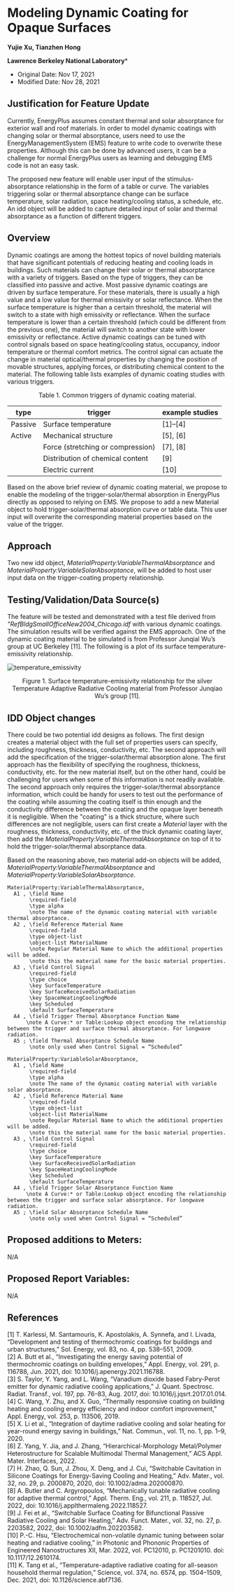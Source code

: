 Modeling Dynamic Coating for Opaque Surfaces
================

**Yujie Xu, Tianzhen Hong**

**Lawrence Berkeley National Laboratory***

 - Original Date: Nov 17, 2021
 - Modified Date: Nov 28, 2021

## Justification for Feature Update

Currently, EnergyPlus assumes constant thermal and solar absorptance for exterior wall and roof materials. In order to model dynamic coatings with changing solar or thermal absorptance, users need to use the EnergyManagementSystem (EMS) feature to write code to overwrite these properties. Although this can be done by advanced users, it can be a challenge for normal EnergyPlus users as learning and debugging EMS code is not an easy task. 

The proposed new feature will enable user input of the stimulus-absorptance relationship in the form of a table or curve. The variables triggering solar or thermal absorptance change can be surface temperature, solar radiation, space heating/cooling status, a schedule, etc. An idd object will be added to capture detailed input of solar and thermal absorptance as a function of different triggers.

## Overview ##

Dynamic coatings are among the hottest topics of novel building materials that have significant potentials of reducing heating and cooling loads in buildings. Such materials can change their solar or thermal absorptance with a variety of triggers. Based on the type of triggers, they can be classified into passive and active. Most passive dynamic coatings are driven by surface temperature. For these materials, there is usually a high value and a low value for thermal emissivity or solar reflectance. When the surface temperature is higher than a certain threshold, the material will switch to a state with high emissivity or reflectance. When the surface temperature is lower than a certain threshold (which could be different from the previous one), the material will switch to another state with lower emissivity or reflectance. Active dynamic coatings can be tuned with control signals based on space heating/cooling status, occupancy, indoor temperature or thermal comfort metrics. The control signal can actuate the change in material optical/thermal properties by changing the position of movable structures, applying forces, or distributing chemical content to the material. The following table lists examples of dynamic coating studies with various triggers.


<p style="text-align: center;"> Table 1. Common triggers of dynamic coating material.</p>

|type|trigger|example studies|
|----|-------|---------------|
|Passive|Surface temperature|[1]–[4]|
|Active	|Mechanical structure|[5], [6]|
||Force (stretching or compression)|[7], [8]|
||Distribution of chemical content|[9]|
||Electric current|[10]|

Based on the above brief review of dynamic coating material, we propose to enable the modeling of the trigger-solar/thermal absorption in EnergyPlus directly as opposed to relying on EMS. We propose to add a new Material object to hold trigger-solar/thermal absorption curve or table data. This user input will overwrite the corresponding material properties based on the value of the trigger.

## Approach

Two new idd object, *MaterialProperty:VariableThermalAbsorptance* and *MaterialProperty:VariableSolarAbsorptance*, will be added to host user input data on the trigger-coating property relationship.

## Testing/Validation/Data Source(s)

The feature will be tested and demonstrated with a test file derived from *"RefBldgSmallOfficeNew2004_Chicago.idf* with various dynamic coatings. The simulation results will be verified against the EMS approach. One of the dynamic coating material to be simulated is from Professor Junqial Wu’s group at UC Berkeley [11]. The following is a plot of its surface temperature-emissivity relationship.

![temperature_emissivity](temperature_emissivity.png)
<p style="text-align: center;"> Figure 1. Surface temperature-emissivity relationship for the silver Temperature Adaptive Radiative Cooling material from Professor Junqiao Wu’s group [11].</p>

## IDD Object changes

There could be two potential idd designs as follows. The first design creates a material object with the full set of properties users can specify, including roughness, thickness, conductivity, etc. The second approach will add the specification of the trigger-solar/thermal absorption alone. The first approach has the flexibility of specifying the roughness, thickness, conductivity, etc. for the new material itself, but on the other hand, could be challenging for users when some of this information is not readily available. The second approach only requires the trigger-solar/thermal absorptance information, which could be handy for users to test out the performance of the coating while assuming the coating itself is thin enough and the conductivity difference between the coating and the opaque layer beneath it is negligible. When the "coating" is a thick structure, where such differences are not negligible, users can first create a *Material* layer with the roughness, thickness, conductivity, etc. of the thick dynamic coating layer, then add the *MaterialProperty:VariableThermalAbsorptance* on top of it to hold the trigger-solar/thermal absorptance data.

Based on the reasoning above, two material add-on objects will be added, *MaterialProperty:VariableThermalAbsorptance* and *MaterialProperty:VariableSolarAbsorptance*.

    MaterialProperty:VariableThermalAbsorptance,
      A1 , \field Name
           \required-field
           \type alpha
           \note The name of the dynamic coating material with variable thermal absorptance.
      A2 , \field Reference Material Name
           \required-field
           \type object-list
           \object-list MaterialName
           \note Regular Material Name to which the additional properties will be added.
           \note this the material name for the basic material properties.
      A3 , \field Control Signal
           \required-field
           \type choice
           \key SurfaceTemperature
           \key SurfaceReceivedSolarRadiation
           \key SpaceHeatingCoolingMode
           \key Scheduled
           \default SurfaceTemperature
      A4 , \field Trigger Thermal Absorptance Function Name
          \note A Curve:* or Table:Lookup object encoding the relationship between the trigger and surface thermal absorptance. For longwave radiation.
      A5 ; \field Thermal Absorptance Schedule Name
           \note only used when Control Signal = “Scheduled”

    MaterialProperty:VariableSolarAbsorptance,
      A1 , \field Name
           \required-field
           \type alpha
           \note The name of the dynamic coating material with variable solar absorptance.
      A2 , \field Reference Material Name
           \required-field
           \type object-list
           \object-list MaterialName
           \note Regular Material Name to which the additional properties will be added.
           \note this the material name for the basic material properties.
      A3 , \field Control Signal
           \required-field
           \type choice
           \key SurfaceTemperature
           \key SurfaceReceivedSolarRadiation
           \key SpaceHeatingCoolingMode
           \key Scheduled
           \default SurfaceTemperature
      A4 , \field Trigger Solar Absorptance Function Name
          \note A Curve:* or Table:Lookup object encoding the relationship between the trigger and surface solar absorptance. For longwave radiation.
      A5 ; \field Solar Absorptance Schedule Name
           \note only used when Control Signal = “Scheduled”

## Proposed additions to Meters:

N/A
 
## Proposed Report Variables:

N/A
 
## References

[1]	T. Karlessi, M. Santamouris, K. Apostolakis, A. Synnefa, and I. Livada, “Development and testing of thermochromic coatings for buildings and urban structures,” Sol. Energy, vol. 83, no. 4, pp. 538–551, 2009.<br>
[2]	A. Butt et al., “Investigating the energy saving potential of thermochromic coatings on building envelopes,” Appl. Energy, vol. 291, p. 116788, Jun. 2021, doi: 10.1016/j.apenergy.2021.116788.<br>
[3]	S. Taylor, Y. Yang, and L. Wang, “Vanadium dioxide based Fabry-Perot emitter for dynamic radiative cooling applications,” J. Quant. Spectrosc. Radiat. Transf., vol. 197, pp. 76–83, Aug. 2017, doi: 10.1016/j.jqsrt.2017.01.014.<br>
[4]	C. Wang, Y. Zhu, and X. Guo, “Thermally responsive coating on building heating and cooling energy efficiency and indoor comfort improvement,” Appl. Energy, vol. 253, p. 113506, 2019.<br>
[5]	X. Li et al., “Integration of daytime radiative cooling and solar heating for year-round energy saving in buildings,” Nat. Commun., vol. 11, no. 1, pp. 1–9, 2020.<br>
[6]	Z. Yang, Y. Jia, and J. Zhang, “Hierarchical-Morphology Metal/Polymer Heterostructure for Scalable Multimodal Thermal Management,” ACS Appl. Mater. Interfaces, 2022.<br>
[7]	H. Zhao, Q. Sun, J. Zhou, X. Deng, and J. Cui, “Switchable Cavitation in Silicone Coatings for Energy-Saving Cooling and Heating,” Adv. Mater., vol. 32, no. 29, p. 2000870, 2020, doi: 10.1002/adma.202000870.<br>
[8]	A. Butler and C. Argyropoulos, “Mechanically tunable radiative cooling for adaptive thermal control,” Appl. Therm. Eng., vol. 211, p. 118527, Jul. 2022, doi: 10.1016/j.applthermaleng.2022.118527.<br>
[9]	J. Fei et al., “Switchable Surface Coating for Bifunctional Passive Radiative Cooling and Solar Heating,” Adv. Funct. Mater., vol. 32, no. 27, p. 2203582, 2022, doi: 10.1002/adfm.202203582.<br>
[10]	P.-C. Hsu, “Electrochemical non-volatile dynamic tuning between solar heating and radiative cooling,” in Photonic and Phononic Properties of Engineered Nanostructures XII, Mar. 2022, vol. PC12010, p. PC1201010. doi: 10.1117/12.2610174.<br>
[11]	K. Tang et al., “Temperature-adaptive radiative coating for all-season household thermal regulation,” Science, vol. 374, no. 6574, pp. 1504–1509, Dec. 2021, doi: 10.1126/science.abf7136.<br>
